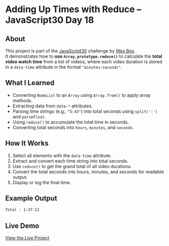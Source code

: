 # Adding Up Times with Reduce – JavaScript30 Day 18

## About  
This project is part of the [JavaScript30](https://javascript30.com) challenge by [Wes Bos](https://github.com/wesbos).  
It demonstrates how to **use `Array.prototype.reduce()`** to calculate the **total video watch time** from a list of videos, where each video duration is stored in a `data-time` attribute in the format `"minutes:seconds"`.

## What I Learned  
- Converting `NodeList` to an `Array` using `Array.from()` to apply array methods.
- Extracting data from `data-*` attributes.
- Parsing time strings (e.g., `"5:43"`) into total seconds using `split(':')` and `parseFloat`.
- Using `reduce()` to accumulate the total time in seconds.
- Converting total seconds into `hours`, `minutes`, and `seconds`.

## How It Works  
1. Select all elements with the `data-time` attribute.
2. Extract and convert each time string into total seconds.
3. Use `reduce()` to get the grand total of all video durations.
4. Convert the total seconds into hours, minutes, and seconds for readable output.
5. Display or log the final time.

## Example Output  
```bash
Total : 1:37:12
```

## Live Demo  
[View the Live Project](https://m-anees-c.github.io/javascript30/day18-adding-up-times-with-reduce/)